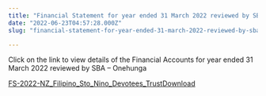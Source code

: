 ```yaml
---
title: "Financial Statement for year ended 31 March 2022 reviewed by SBA – Onehunga"
date: "2022-06-23T04:57:28.000Z"
slug: "financial-statement-for-year-ended-31-march-2022-reviewed-by-sba-onehunga"

---
```


Click on the link to view details of the Financial Accounts for year ended 31 March 2022 reviewed by SBA – Onehunga

[FS-2022-NZ\_Filipino\_Sto\_Nino\_Devotees\_Trust](https://santonino-nz.org/wp-content/uploads/2022/06/FS-2022-NZ_Filipino_Sto_Nino_Devotees_Trust.pdf)[Download](https://santonino-nz.org/wp-content/uploads/2022/06/FS-2022-NZ_Filipino_Sto_Nino_Devotees_Trust.pdf)
